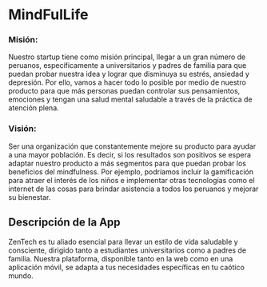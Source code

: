 # MindFulLife
### Misión:

Nuestro startup tiene como misión principal, llegar a un gran número de peruanos, específicamente a universitarios y padres de familia para que puedan probar nuestra idea y lograr que disminuya su estrés, ansiedad y depresión. Por ello, vamos a hacer todo lo posible por medio de nuestro producto para que más personas puedan controlar sus pensamientos, emociones y tengan una salud mental saludable a través de la práctica de atención plena. 

### Visión:

Ser una organización que constantemente mejore su producto para ayudar a una mayor población. Es decir, si los resultados son positivos se espera adaptar nuestro producto a más segmentos para que puedan probar los beneficios del mindfulness. Por ejemplo, podríamos incluir la gamificación para atraer el interés de los niños e implementar otras tecnologías como el internet de las cosas para brindar asistencia a todos los peruanos y mejorar su bienestar. 

## Descripción de la App
ZenTech es tu aliado esencial para llevar un estilo de vida saludable y consciente, dirigido tanto a estudiantes universitarios como a padres de familia. Nuestra plataforma, disponible tanto en la web como en una aplicación móvil, se adapta a tus necesidades específicas en tu caótico mundo. 


